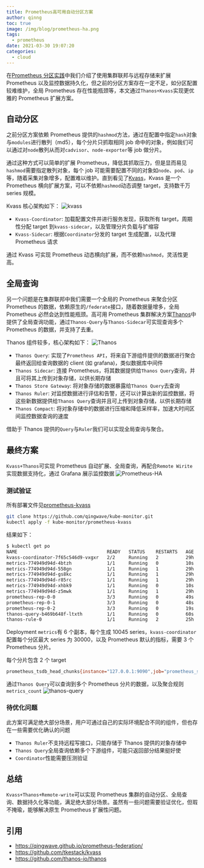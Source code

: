 ```yaml
---
title: Prometheus高可用自动分区方案
author: qinng
toc: true
image: /img/blog/prometheus-ha.png
tags:
  - prometheus
date: 2021-03-30 19:07:20
categories:
  - cloud
---
```


在[Prometheus 分区实践](/prometheus-federation)中我们介绍了使用集群联邦与远程存储来扩展 Prometheus 以及监控数据持久化，但之前的分区方案存在一定不足，如分区配置较难维护，全局 Prometheus 存在性能瓶颈等，本文通过`Thanos+Kvass`实现更优雅的 Prometheus 扩展方案。

<!--more-->

## 自动分区

之前分区方案依赖 Prometheus 提供的`hashmod`方法，通过在配置中指定`hash`对象与`modules`进行散列（md5），每个分片只抓取相同 job 命中的对象，例如我们可以通过对`node`散列从而对`cadvisor`、`node-exporter`等 job 做分片。

通过这种方式可以简单的扩展 Prometheus，降低其抓取压力，但是显而易见`hashmod`需要指定散列对象，每个 job 可能需要配置不同的对象如`node`、`pod`、`ip`等，随着采集对象增多，配置难以维护。直到看见了[Kvass](https://github.com/tkestack/kvass)，Kvass 是一个 Prometheus 横向扩展方案，可以不依赖`hashmod`动态调整 target，支持数千万 series 规模。

Kvass 核心架构如下：
![kvass](https://github.com/tkestack/kvass/raw/master/README.assets/image-20201126031456582.png)

- `Kvass-Coordinator`: 加载配置文件并进行服务发现，获取所有 target，周期性分配 target 到`kvass-sidecar`，以及管理分片负载与扩缩容
- `Kvass-Sidecar`: 根据`Coordinator`分发的 target 生成配置，以及代理 Prometheus 请求

通过 Kvass 可实现 Prometheus 动态横向扩展，而不依赖`hashmod`，灵活性更高。

## 全局查询

另一个问题是在集群联邦中我们需要一个全局的 Prometheus 来聚合分区 Prometheus 的数据，依赖原生的`/federate`接口，随着数据量增多，全局 Prometheus 必然会达到性能瓶颈。高可用 Prometheus 集群解决方案[Thanos](https://github.com/thanos-io/thanos)中提供了全局查询功能，通过`Thanos-Query`与`Thanos-Sidecar`可实现查询多个 Prometheus 的数据，并支持了去重。

Thanos 组件较多，核心架构如下：
![Thanos](/img/blog/thanos-arch.png)

- `Thanos Query`: 实现了`Prometheus API`，将来自下游组件提供的数据进行聚合最终返回给查询数据的 client (如 grafana)，类似数据库中间件
- `Thanos Sidecar`: 连接 Prometheus，将其数据提供给`Thanos Query`查询，并且可将其上传到对象存储，以供长期存储
- `Thanos Store Gateway`: 将对象存储的数据暴露给`Thanos Query`去查询
- `Thanos Ruler`: 对监控数据进行评估和告警，还可以计算出新的监控数据，将这些新数据提供给`Thanos Query`查询并且可上传到对象存储，以供长期存储
- `Thanos Compact`: 将对象存储中的数据进行压缩和降低采样率，加速大时间区间监控数据查询的速度

借助于 Thanos 提供的`Query`与`Ruler`我们可以实现全局查询与聚合。

## 最终方案

`Kvass+Thanos`可实现 Prometheus 自动扩展、全局查询，再配合`Remote Wirite`实现数据支持化，通过 Grafana 展示监控数据
![Prometheus-HA](/img/blog/prometheus-ha.png)

### 测试验证

所有部署文件见[prometheus-kvass](https://github.com/qingwave/kube-monitor/tree/master/prometheus-kvass)

```bash
git clone https://github.com/qingwave/kube-monitor.git
kubectl apply -f kube-monitor/prometheus-kvass
```

结果如下：

```bash
$ kubectl get po
NAME                                 READY   STATUS    RESTARTS   AGE
kvass-coordinator-7f65c546d9-vxgxr   2/2     Running   2          29h
metrics-774949d94d-4btzh             1/1     Running   0          10s
metrics-774949d94d-558gn             1/1     Running   1          29h
metrics-774949d94d-gs8kc             1/1     Running   1          29h
metrics-774949d94d-r85rc             1/1     Running   1          29h
metrics-774949d94d-xhbk9             1/1     Running   0          10s
metrics-774949d94d-z5mwk             1/1     Running   1          29h
prometheus-rep-0-0                   3/3     Running   0          49s
prometheus-rep-0-1                   3/3     Running   0          48s
prometheus-rep-0-2                   3/3     Running   0          19s
thanos-query-b469b648f-ltxth         1/1     Running   0          60s
thanos-rule-0                        1/1     Running   2          25h
```

Deployment `metrics`有 6 个副本，每个生成 10045 series，`kvass-coordinator`配置每个分区最大 series 为 30000，以及 Prometheus 默认的指标，需要 3 个 Prometheus 分片。

每个分片包含 2 个 target

```bash
prometheus_tsdb_head_chunks{instance="127.0.0.1:9090",job="prometheus_shards",replicate="prometheus-rep-0-0",shard="0"}	20557
```

通过`Thanos Query`可以查询到多个 Prometheus 分片的数据，以及聚合规则`metrics_count`
![thanos-query](/img/blog/thanos-query.png)

### 待优化问题

此方案可满足绝大部分场景，用户可通过自己的实际环境配合不同的组件，但也存在一些需要优化确认的问题

- `Thanos Ruler`不支持远程写接口，只能存储于 Thanos 提供的对象存储中
- `Thanos Query`全局查询依赖多个下游组件，可能只返回部分结果挺好使
- `Coordinator`性能需要压测验证

## 总结

`Kvass+Thanos+Remote-write`可以实现 Prometheus 集群的自动分区、全局查询、数据持久化等功能，满足绝大部分场景。虽然有一些问题需要验证优化，但瑕不掩瑜，能够解决原生 Prometheus 扩展性问题。

## 引用

- https://qingwave.github.io/prometheus-federation/
- https://github.com/tkestack/kvass
- https://github.com/thanos-io/thanos
